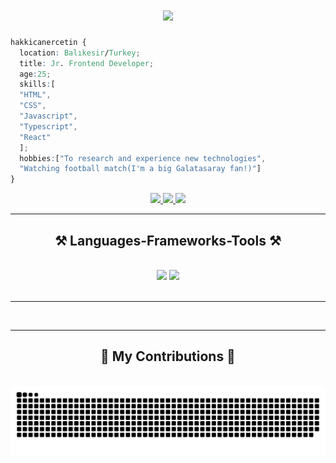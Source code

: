 <h1 align="center">
    <img src="https://readme-typing-svg.herokuapp.com/?font=Righteous&size=35&center=true&vCenter=true&width=500&height=70&duration=4000&lines=Hi+There!+👋;+I'm+Hakkıcan+Erçetin!;" />
</h1>

```css
hakkicanercetin { 
  location: Balıkesir/Turkey; 
  title: Jr. Frontend Developer;
  age:25;
  skills:[
  "HTML",
  "CSS",
  "Javascript",
  "Typescript",
  "React"
  ];
  hobbies:["To research and experience new technologies",
  "Watching football match(I'm a big Galatasaray fan!)"]
}
```
<div align="center"> 
  <a href="mailto:hakkicanercetin@gmail.com">
    <img src="https://img.shields.io/badge/Gmail-333333?style=for-the-badge&logo=gmail&logoColor=red" />
  </a>
  <a href="https://linkedin.com/in/hakkicanercetin" target="_blank">
    <img src="https://img.shields.io/badge/LinkedIn-0077B5?style=for-the-badge&logo=linkedin&logoColor=white" target="_blank" />
  </a>
  <a href="https://github.com/hakkicanercetin" target="_blank">
     <img src="https://img.shields.io/badge/Portfolio-FF5722?style=for-the-badge&logo=todoist&logoColor=white" target="_blank" />
  </a>
</div>

<hr/>
 
<h2 align="center">⚒️ Languages-Frameworks-Tools ⚒️</h2>
<br/>
<div align="center">
    <img src="https://skillicons.dev/icons?i=html,css,sass,bootstrap,javascript,typescript" />
    <img src="https://skillicons.dev/icons?i=react,tailwind,cpp,cs,python,java,figma,xd" /><br>
</div>

<br/>
<hr/>

<div align="center">
    <img src="https://github-readme-stats.vercel.app/api/top-langs/?username=hakkicanercetin&amp;theme=dark&amp;hide_border=false&amp;include_all_commits=false&amp;count_private=false&amp;layout=compact" alt="">
</div>

<hr/>

<div align="center">
  <h2>🐍 My Contributions 🐍</h2>
  <br>
  <img src="https://raw.githubusercontent.com/hakkicanercetin/hakkicanercetin/output/snake.svg" alt="Snake animation" />
  
  <br/><br/><br/>
</div>






